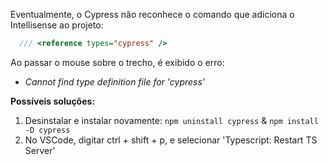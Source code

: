 Eventualmente, o Cypress não reconhece o comando que adiciona o Intellisense ao projeto:

```js
  /// <reference types="cypress" />
```
Ao passar o mouse sobre o trecho, é exibido o erro:
- *Cannot find type definition file for 'cypress'*

**Possíveis soluções:**
1. Desinstalar e instalar novamente: `npm uninstall cypress` & `npm install -D cypress`
2. No VSCode, digitar ctrl + shift + p, e selecionar 'Typescript: Restart TS Server'

